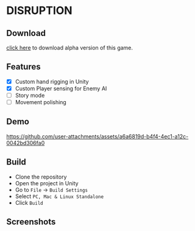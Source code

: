 # DISRUPTION

## Download
[click here](https://github.com/jahangir1x/disruption-unity/releases/download/v0.1-alpha/DISRUPTION.0.1.zip) to download alpha version of this game.

## Features
- [x] Custom hand rigging in Unity
- [x] Custom Player sensing for Enemy AI
- [ ] Story mode
- [ ] Movement polishing

## Demo
https://github.com/user-attachments/assets/a6a6819d-b4f4-4ec1-a12c-0042bd306fa0

## Build
- Clone the repository
- Open the project in Unity
- Go to `File` -> `Build Settings`
- Select `PC, Mac & Linux Standalone`
- Click `Build`

## Screenshots

